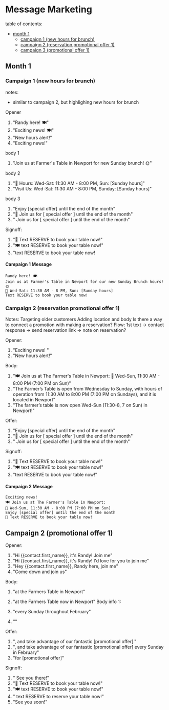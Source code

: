 # Message Marketing

table of contents:

- [month 1](#month-1)
  - [campaign 1 (new hours for brunch)](#campaign-1-new-hours-for-brunch)
  - [campaign 2 (reservation promotional offer 1)](#campaign-2-reservation-promotional-offer-1)
  - [campaign 3 (promotional offer 1)](#campaign-2-promotional-offer-1)

## Month 1

### Campaign 1 (new hours for brunch)

notes:

- similar to campaign 2, but highlighing new hours for brunch

Opener

 1. "Randy here! 🍽️"
 1. "Exciting news! 🍽️"
 1. "New hours alert!"
 1. "Exciting news!"

 body 1

 1. "Join us at Farmer's Table in Newport for new Sunday brunch! 🌞"

body 2

1. "📅 Hours: Wed-Sat: 11:30 AM - 8:00 PM, Sun: [Sunday hours]"
1. "Visit Us: Wed-Sat: 11:30 AM - 8:00 PM, Sunday: [Sunday hours]"

body 3

1. "Enjoy [special offer] until the end of the month"
1. "🎉 Join us for [ special offer ] until the end of the month"
1. " Join us for [ special offer ] until the end of the month"

Signoff:

1. "📲 Text RESERVE to book your table now!"
1. "🍽️ text RESERVE to book your table now!"
1. "text RESERVE to book your table now!

#### Campaign 1 Message

```text
Randy here! 🍽️
Join us at Farmer's Table in Newport for our new Sunday Brunch hours! 🌞
📅 Wed-Sat: 11:30 AM - 8 PM, Sun: [Sunday hours]
Text RESERVE to book your table now!
```

### Campaign 2 (reservation promotional offer 1)

Notes:
Targeting older customers
Adding location and body
Is there a way to connect a promotion with making a reservation?
Flow: 1st text -> contact response -> send reservation link -> note on reservation?

Opener:

 1. "Exciting news! "
 1. "New hours alert!"

Body:

1. "🍽️ Join us at The Farmer's Table in Newport: 📅 Wed-Sun, 11:30 AM - 8:00 PM (7:00 PM on Sun)"
1. "The Farmer’s Table is open from Wednesday to Sunday, with hours of operation from 11:30 AM to 8:00 PM (7:00 PM on Sundays), and it is located in Newport"
1. "The farmer’s table is now open Wed-Sun (11:30-8, 7 on Sun) in Newport!"

Offer:

1. "Enjoy [special offer] until the end of the month"
1. "🎉 Join us for [ special offer ] until the end of the month"
1. " Join us for [ special offer ] until the end of the month"

Signoff:

1. "📲 Text RESERVE to book your table now!"
1. "🍽️ text RESERVE to book your table now!"
1. "text RESERVE to book your table now!"

#### Campaign 2 Message

```text
Exciting news!
🍽️ Join us at The Farmer's Table in Newport: 
📅 Wed-Sun, 11:30 AM - 8:00 PM (7:00 PM on Sun)
Enjoy [special offer] until the end of the month
📲 Text RESERVE to book your table now!
```

## Campaign 2 (promotional offer 1)

Opener:

1. "Hi {{contact.first_name}}, it's Randy! Join me"
1. "Hi {{contact.first_name}}, it's Randy! I'd love for you to join me"
1. "Hey {{contact.first_name}}, Randy here, join me"
1. "Come down and join us"

Body:

1. "at the Farmers Table in Newport"
1. "at the Farmers Table now in Newport"
Body info 1:

1. "every Sunday throughout February"
1. ""

Offer:

1. ", and take advantage of our fantastic [promotional offer]."
1. ", and take advantage of our fantastic [promotional offer] every Sunday in February"
1. "for [promotional offer]"

Signoff:
1. " See you there!"
1. "📲 Text RESERVE to book your table now!"
1. "🍽️ text RESERVE to book your table now!"
1. " text RESERVE to reserve your table now!"
1. "See you soon!"
